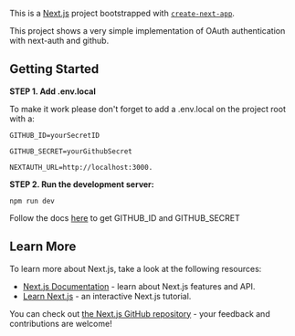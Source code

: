 This is a [Next.js](https://nextjs.org/) project bootstrapped with [`create-next-app`](https://github.com/vercel/next.js/tree/canary/packages/create-next-app). 

This project shows a very simple implementation of OAuth authentication with next-auth and github. 



## Getting Started

**STEP 1. Add .env.local**

To make it work please don't forget to add a .env.local on the project root with a:

``GITHUB_ID=yourSecretID``

``GITHUB_SECRET=yourGithubSecret``

``NEXTAUTH_URL=http://localhost:3000.``

**STEP 2. Run the development server:**

``npm run dev``



Follow the docs [here](https://docs.github.com/en/developers/apps/building-oauth-apps/creating-an-oauth-app) to get GITHUB_ID and GITHUB_SECRET

## Learn More

To learn more about Next.js, take a look at the following resources:

- [Next.js Documentation](https://nextjs.org/docs) - learn about Next.js features and API.
- [Learn Next.js](https://nextjs.org/learn) - an interactive Next.js tutorial.

You can check out [the Next.js GitHub repository](https://github.com/vercel/next.js/) - your feedback and contributions are welcome!

